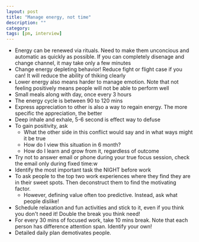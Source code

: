 ```yaml
---
layout: post
title: "Manage energy, not time"
description: ""
category: 
tags: [pm, interview]
---
```


* Energy can be renewed via rituals. Need to make them unconcious and automatic as quickly as possible. If you can completely disenage and change channel, it may take only a few minutes
* Change energy depleting behavior! Reduce fight or flight case if you can! It will reduce the ability of thiking clearly 
* Lower energy also means harder to manage emotion. Note that not feeling positively means people will not be able to perform well
* Small meals along with day, once every 3 hours
* The energy cycle is between 90 to 120 mins
* Express appreciation to other is also a way to regain energy. The more specific the appreciation, the better
* Deep inhale and exhale, 5-6 second is effect way to defuse
* To gain positivity, ask
  * What the other side in this conflict would say and in what ways might it be true
  * How do I view this situation in 6 month?
  * How do I learn and grow from it, regardless of outcome
* Try not to answer email or phone during your true focus session, check the email only during fixed time:w
* Identify the most important task the NIGHT before work
* To ask people to the top two work experiences where they find they are in their sweet spots. Then deconstruct them to find the motivating factor. 
  * However, defining value often too predictive. Instead, ask what people dislike!
* Schedule relaxation and fun activities and stick to it, even if you think you don't need it! Double the break you think need!
* For every 30 mins of focused work, take 10 mins break. Note that each person has difference attention span. Identify your own!
* Detailed daily plan demotivates people.



